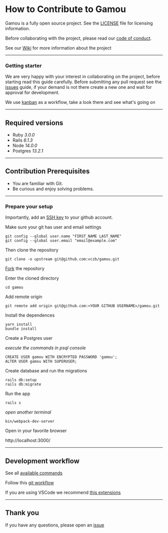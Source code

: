 # How to Contribute to Gamou

Gamou is a fully open source project. See the [LICENSE](./LICENSE) file for licensing information.

Before collaborating with the project, please read our [code of conduct](./CODE_OF_CONDUCT.md).

See our [Wiki](https://github.com/vczb/gamou/wiki) for more information about the project

---

### Getting starter

We are very happy with your interest in collaborating on the project, before starting read this guide carefully. Before submitting any pull request see the [issues](https://github.com/vczb/gamou/issues) guide, if your demand is not there create a new one and wait for approval for development.

We use [kanban](https://github.com/vczb/gamou/projects/1) as a workflow, take a look there and see what's going on

---

## Required versions

- Ruby _3.0.0_
- Rails _6.1.3_
- Node _14.0.0_
- Postgres _13.2.1_

---

## Contribution Prerequisites

- You are familiar with Git.
- Be curious and enjoy solving problems.

---

### Prepare your setup

Importantly, add an [SSH key](https://help.github.com/en/articles/generating-a-new-ssh-key-and-adding-it-to-the-ssh-agent) to your github account.

Make sure your git has user and email settings

```
git config --global user.name "FIRST_NAME LAST_NAME"
git config --global user.email "email@example.com"
```

Then clone the repository

```
git clone -o upstream git@github.com:vczb/gamou.git
```

[Fork](https://docs.github.com/en/github/getting-started-with-github/quickstart/fork-a-repo) the repository

Enter the cloned directory

```
cd gamou
```

Add remote origin

```
git remote add origin git@github.com:<YOUR GITHUB USERNAME>/gamou.git
```

Install the dependences

```
yarn install
bundle install
```

Create a Postgres user

_execute the commands in psql console_

```
CREATE USER gamou WITH ENCRYPTED PASSWORD 'gamou';
ALTER USER gamou WITH SUPERUSER;
```

Create database and run the migrations

```
rails db:setup
rails db:migrate
```

Run the app

```
rails s
```

_open another terminal_

```
bin/webpack-dev-server
```

Open in your favorite browser

http://localhost:3000/

---

## Development workflow

See all [available commands](https://github.com/vczb/gamou/wiki/Available-commands)

Follow this [git workflow](https://github.com/vczb/gamou/wiki/Git-workflow)

If you are using VSCode we recommend [this extensions](https://github.com/vczb/gamou/wiki/Recommended-extensions-for-VSCode)

---

## Thank you

If you have any questions, please open an [issue](https://github.com/vczb/gamou/issues)
